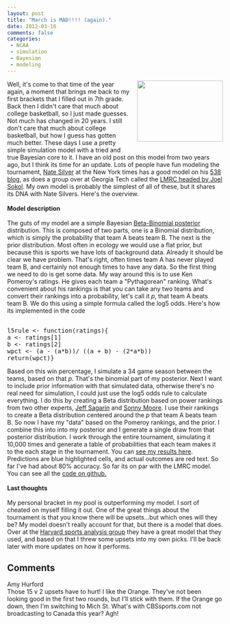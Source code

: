 ```yaml
---
layout: post
title: "March is MAD!!!! (again)."
date: 2012-03-16
comments: false
categories:
 - NCAA
 - simulation
 - Bayesian
 - modeling
---
```


<div class='post'>
<div class="separator" style="clear: both; text-align: center;"><a href="http://cdn.slashgear.com/wp-content/uploads/2012/02/cbssports.png" imageanchor="1" style="clear: right; float: right; margin-bottom: 1em; margin-left: 1em;"><img border="0" height="142" src="http://cdn.slashgear.com/wp-content/uploads/2012/02/cbssports.png" width="200" /></a></div>Well, it's come to that time of the year again, a moment that brings me back to my first brackets that I filled out in 7th grade.  Back then I didn't care that much about college basketball, so I just made guesses.  Not much has changed in 20 years.  I still don't care that much about college basketball, but how I guess has gotten much better.  These days I use a pretty simple simulation model with a tried and true Bayesian core to it.  I have an old post on this model from two years ago, but I think its time for an update.  Lots of people have fun modeling the tournament, <a href="http://fivethirtyeight.blogs.nytimes.com/author/nate-silver/">Nate Silver</a> at the New York times has a good model on his <a href="http://fivethirtyeight.blogs.nytimes.com/2012/03/13/fivethirtyeight-picks-the-n-c-a-a-bracket/">538 blog</a>, as does a group over at Georgia Tech called the <a href="http://www2.isye.gatech.edu/~jsokol/lrmc/">LMRC headed by Joel Sokol</a>.  My own model is probably the simplest of all of these, but it shares its DNA with Nate Silvers. Here's the overview.<br /><br /><b>Model description</b><br /><br>The guts of my model are a simple Bayesian <a href="http://lingpipe-blog.com/2009/09/23/bayesian-estimators-for-the-beta-binomial-model-of-batting-ability/">Beta-Binomial posterior</a> distribution. This is composed of two parts, one is a Binomial distribution, which is simply the probability that team A beats team B.  The next is the prior distribution.  Most often in ecology we would use a flat prior, but because this is sports we have lots of background data.  Already it should be clear we have problem.  That's right, often times team A has never played team B, and certainly not enough times to have any data.  So the first thing we need to do is get some data.  My way around this is to use Ken Pomeroy's ratings.  He gives each team a "Pythagorean" ranking.  What's convenient about his rankings is that you can take any two teams and convert their rankings into a probability, let's call it <i>p</i>, that team A beats team B.  We do this using a simple formula called the log5 odds.  Here's how its implemented in the code <pre class="brush:python" name="code"><br />l5rule <- function(ratings){<br />a <- ratings[1]<br />b <- ratings[2]<br />wpct <- (a - (a*b))/ ((a + b) - (2*a*b))<br />return(wpct)}<br /></pre>Based on this win percentage, I simulate a 34 game season between the teams, based on that <i>p</i>.  That's the binomial part of my posterior.  Next I want to include prior information with that simulated data, otherwise there's no real need for simulation, I could just use the log5 odds rule to calculate everything.  I do this by creating a Beta distribution based on power rankings from two other experts, <a href="http://www.usatoday.com/sports/sagarin/bkt1112.htm">Jeff Sagarin</a> and <a href="http://sonnymoorepowerratings.com/m-basket.htm">Sonny Moore</a>.  I use their rankings to create a Beta distribution centered around the <i>p</i> that team A beats team B.  So now I have my "data" based on the Pomeroy rankings, and the prior.  I combine this into into my posterior and I generate a single draw from that posterior distribution.  I work through the entire tournament, simulating it 10,000 times and generate a table of probabilities that each team makes it to the each stage in the tournament.  You can <a href="https://docs.google.com/spreadsheet/ccc?key=0AvM0mgmVJAKUdFNqdmdVblZ3d2ZFWmdiWXJ0dXBObWc">see my results here</a>.  Predictions are blue highlighted cells, and actual outcomes are red text.  So far I've had about 80% accuracy.  So far its on par with the LMRC model.  You can see all the <a href="https://github.com/emhart/Misc_Func/tree/master/NCAAModel">code on github.</a><br><br><b>Last thoughts</b><br><br> My personal bracket in my pool is outperforming my model.  I sort of cheated on myself filling it out.  One of the great things about the tournament is that you know there will be upsets...but which ones will they be?  My model doesn't really account for that, but there is a model that does. Over at the <a href="http://harvardsportsanalysis.wordpress.com/2012/03/12/predicting-ncaa-tournament-upsets-the-importance-of-turnovers-and-rebounding/">Harvard sports analysis group</a> they have a great model that they used, and based on that I threw some upsets into my own picks.  I'll be back later with more updates on how it performs.</div>
<h2>Comments</h2>
<div class='comments'>
<div class='comment'>
<div class='author'>Amy Hurford</div>
<div class='content'>
Those 15 v 2 upsets have to hurt! I like the Orange. They&#39;ve not been looking good in the first two rounds, but I&#39;ll stick with them. If the Orange go down, then I&#39;m switching to Mich St. What&#39;s with CBSsports.com not broadcasting to Canada this year? Agh!</div>
</div>
</div>
